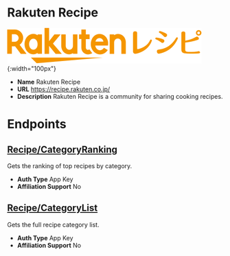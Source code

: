 # Rakuten Recipe

![Rakuten Recipe](./RakutenRecipe/logo.svg){:width="100px"}
* **Name** Rakuten Recipe
* **URL** https://recipe.rakuten.co.jp/
* **Description** Rakuten Recipe is a community for sharing cooking recipes.

# Endpoints

## [Recipe/CategoryRanking](RecipeCategoryRanking)
Gets the ranking of top recipes by category.
* **Auth Type** App Key
* **Affiliation Support** No

## [Recipe/CategoryList](RecipeCategoryList)
Gets the full recipe category list.
* **Auth Type** App Key
* **Affiliation Support** No
